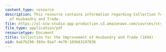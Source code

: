 ```yaml
---
content_type: resource
description: This resource contains information regarding Collection for the Improvement
  of Husbandry and Trade.
file: https://ol-ocw-studio-app-production.s3.amazonaws.com/courses/sts-002-finance-and-society-spring-2016/6ab7b296303e9aa74e76103b63197836_MITSTS_002S16_Houghton.pdf
file_type: application/pdf
resourcetype: Document
title: Collection for the Improvement of Husbandry and Trade (1694)
uid: 6ab7b296-303e-9aa7-4e76-103b63197836
---
```

